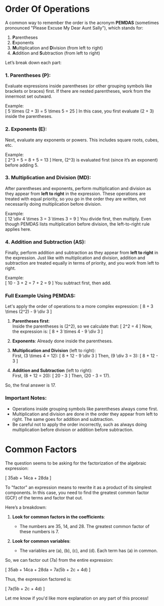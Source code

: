 # Order Of Operations

A common way to remember the order is the acronym **PEMDAS** (sometimes pronounced "Please Excuse My Dear Aunt Sally"), which stands for:

1. **P**arentheses
2. **E**xponents
3. **M**ultiplication and **D**ivision (from left to right)
4. **A**ddition and **S**ubtraction (from left to right)

Let’s break down each part:

### 1. **Parentheses** (P):
Evaluate expressions inside parentheses (or other grouping symbols like brackets or braces) first. If there are nested parentheses, work from the innermost set outward.

Example:  
\[
5 \times (2 + 3) = 5 \times 5 = 25
\]
In this case, you first evaluate \(2 + 3\) inside the parentheses.

### 2. **Exponents** (E):
Next, evaluate any exponents or powers. This includes square roots, cubes, etc.

Example:  
\[
2^3 + 5 = 8 + 5 = 13
\]
Here, \(2^3\) is evaluated first (since it’s an exponent) before adding 5.

### 3. **Multiplication and Division** (MD):
After parentheses and exponents, perform multiplication and division as they appear from **left to right** in the expression. These operations are treated with equal priority, so you go in the order they are written, not necessarily doing multiplication before division.

Example:  
\[
12 \div 4 \times 3 = 3 \times 3 = 9
\]
You divide first, then multiply. Even though PEMDAS lists multiplication before division, the left-to-right rule applies here.

### 4. **Addition and Subtraction** (AS):
Finally, perform addition and subtraction as they appear from **left to right** in the expression. Just like with multiplication and division, addition and subtraction are treated equally in terms of priority, and you work from left to right.

Example:  
\[
10 - 3 + 2 = 7 + 2 = 9
\]
You subtract first, then add.

### Full Example Using PEMDAS:
Let's apply the order of operations to a more complex expression:
\[
8 + 3 \times (2^2) - 9 \div 3
\]

1. **Parentheses first**:  
   Inside the parentheses is \(2^2\), so we calculate that:
   \[
   2^2 = 4
   \]
   Now, the expression is:
   \[
   8 + 3 \times 4 - 9 \div 3
   \]

2. **Exponents**: Already done inside the parentheses.

3. **Multiplication and Division** (left to right):  
   First, \(3 \times 4 = 12\):
   \[
   8 + 12 - 9 \div 3
   \]
   Then, \(9 \div 3 = 3\):
   \[
   8 + 12 - 3
   \]

4. **Addition and Subtraction** (left to right):  
   First, \(8 + 12 = 20\):
   \[
   20 - 3
   \]
   Then, \(20 - 3 = 17\).

So, the final answer is 17.

### Important Notes:
- Operations inside grouping symbols like parentheses always come first.
- Multiplication and division are done in the order they appear from left to right. The same goes for addition and subtraction.
- Be careful not to apply the order incorrectly, such as always doing multiplication before division or addition before subtraction.

# Common Factors

The question seems to be asking for the factorization of the algebraic expression:

\[
35ab + 14ca + 28da
\]

To "factor" an expression means to rewrite it as a product of its simplest components. In this case, you need to find the greatest common factor (GCF) of the terms and factor that out.

Here’s a breakdown:

1. **Look for common factors in the coefficients**:  
   - The numbers are 35, 14, and 28. The greatest common factor of these numbers is 7.

2. **Look for common variables**:  
   - The variables are \(a\), \(b\), \(c\), and \(d\). Each term has \(a\) in common.

So, we can factor out \(7a\) from the entire expression:

\[
35ab + 14ca + 28da = 7a(5b + 2c + 4d)
\]

Thus, the expression factored is:

\[
7a(5b + 2c + 4d)
\]

Let me know if you'd like more explanation on any part of this process!